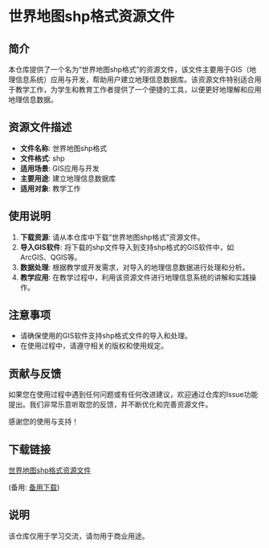 # 世界地图shp格式资源文件

## 简介

本仓库提供了一个名为“世界地图shp格式”的资源文件，该文件主要用于GIS（地理信息系统）应用与开发，帮助用户建立地理信息数据库。该资源文件特别适合用于教学工作，为学生和教育工作者提供了一个便捷的工具，以便更好地理解和应用地理信息数据。

## 资源文件描述

- **文件名称**: 世界地图shp格式
- **文件格式**: shp
- **适用场景**: GIS应用与开发
- **主要用途**: 建立地理信息数据库
- **适用对象**: 教学工作

## 使用说明

1. **下载资源**: 请从本仓库中下载“世界地图shp格式”资源文件。
2. **导入GIS软件**: 将下载的shp文件导入到支持shp格式的GIS软件中，如ArcGIS、QGIS等。
3. **数据处理**: 根据教学或开发需求，对导入的地理信息数据进行处理和分析。
4. **教学应用**: 在教学过程中，利用该资源文件进行地理信息系统的讲解和实践操作。

## 注意事项

- 请确保使用的GIS软件支持shp格式文件的导入和处理。
- 在使用过程中，请遵守相关的版权和使用规定。

## 贡献与反馈

如果您在使用过程中遇到任何问题或有任何改进建议，欢迎通过仓库的Issue功能提出。我们非常乐意听取您的反馈，并不断优化和完善资源文件。

感谢您的使用与支持！

## 下载链接
[世界地图shp格式资源文件](https://pan.quark.cn/s/268cc0890b81) 

(备用: [备用下载](https://pan.baidu.com/s/1giHOjiKIeop6pOg2x4O5ww?pwd=1234))

## 说明

该仓库仅用于学习交流，请勿用于商业用途。
